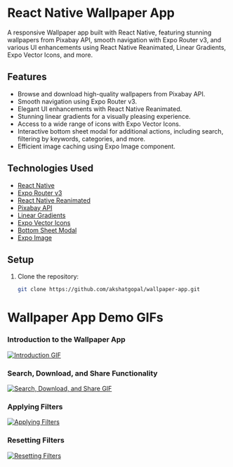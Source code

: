 # React Native Wallpaper App

A responsive Wallpaper app built with React Native, featuring stunning wallpapers from Pixabay API, smooth navigation with Expo Router v3, and various UI enhancements using React Native Reanimated, Linear Gradients, Expo Vector Icons, and more.

## Features

- Browse and download high-quality wallpapers from Pixabay API.
- Smooth navigation using Expo Router v3.
- Elegant UI enhancements with React Native Reanimated.
- Stunning linear gradients for a visually pleasing experience.
- Access to a wide range of icons with Expo Vector Icons.
- Interactive bottom sheet modal for additional actions, including search, filtering by keywords, categories, and more.
- Efficient image caching using Expo Image component.

## Technologies Used

- [React Native](https://reactnative.dev/)
- [Expo Router v3](https://docs.expo.dev/guides/routing/)
- [React Native Reanimated](https://docs.swmansion.com/react-native-reanimated/)
- [Pixabay API](https://pixabay.com/api/docs/)
- [Linear Gradients](https://docs.expo.dev/versions/latest/sdk/linear-gradient/)
- [Expo Vector Icons](https://docs.expo.dev/guides/icons/)
- [Bottom Sheet Modal](https://github.com/gorhom/react-native-bottom-sheet)
- [Expo Image](https://docs.expo.dev/versions/latest/sdk/image/)

## Setup

1. Clone the repository:

   ```bash
   git clone https://github.com/akshatgopal/wallpaper-app.git

# Wallpaper App Demo GIFs

### Introduction to the Wallpaper App
[![Introduction GIF](assets/videos/vid1.gif)](assets/videos/vid1.gif)

### Search, Download, and Share Functionality
[![Search, Download, and Share GIF](assets/videos/vid3.gif)](assets/videos/vid3.gif)

### Applying Filters
[![Applying Filters](assets/videos/vid4.gif)](assets/videos/vid4.gif)

### Resetting Filters
[![Resetting Filters](assets/videos/vid2.gif)](assets/videos/vid2.gif)
